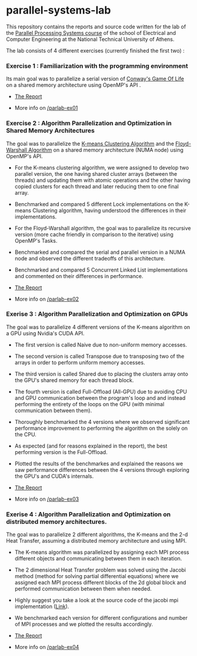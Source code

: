 # parallel-systems-lab

This repository contains the reports and source code written for the lab of the [Parallel Processing Systems course](https://www.ece.ntua.gr/en/undergraduate/courses/3257) of the school of Electrical and Computer Engineering at the National Technical University of Athens.

The lab consists of 4 different exercises (currently finished the first two) :
### Exercise 1 : Familiarization with the programming environment
Its main goal was to parallelize a serial version of [Conway's Game Of Life](https://en.wikipedia.org/wiki/Conway%27s_Game_of_Life) on a shared memory architecture using OpenMP's API .

- [The Report](https://github.com/johnpalaios/parallel-systems-lab/blob/main/parlab-ex01/report_ex01.pdf)

- More info on [/parlab-ex01](https://github.com/johnpalaios/parallel-systems-lab/tree/main/parlab-ex01)


### Exercise 2 : Algorithm Parallelization and Optimization in Shared Memory Architectures
The goal was to parallelize the [K-means Clustering Algorithm](https://en.wikipedia.org/wiki/K-means_clustering)  and the [Floyd-Warshall Algorithm](https://en.wikipedia.org/wiki/Floyd%E2%80%93Warshall_algorithm)  on a shared memory architecture (NUMA node) using OpenMP's API.
- For the K-means clustering algorithm, we were assigned to develop two parallel version, the one having shared cluster arrays (between the threads) and updating them with atomic operations and the other having copied clusters for each thread and later reducing them to one final array.
- Benchmarked and compared 5 different Lock implementations on the K-means Clustering algorithm, having understood the differences in their implementations. 
- For the Floyd-Warshall algorithm, the goal was to parallelize its recursive version (more cache friendly in comparison to the iterative) using OpenMP's Tasks.
- Benchmarked and compared the serial and parallel version in a NUMA node and observed the different tradeoffs of this architecture.
- Benchmarked and compared 5 Concurrent Linked List implementations and commented on their differences in performance.

- [The Report](https://github.com/johnpalaios/parallel-systems-lab/blob/main/parlab-ex02/report_ex02.pdf)

- More info on [/parlab-ex02](https://github.com/johnpalaios/parallel-systems-lab/tree/main/parlab-ex02)

### Exerise 3 : Algorithm Parallelization and Optimization on GPUs
The goal was to parallelize 4 different versions of the K-means algorithm on a GPU using Nvidia's CUDA API.
- The first version is called Naive due to non-uniform memory accesses.
- The second version is called Transpose due to transposing two of the arrays in order to perform uniform memory accesses.
- The third version is called Shared due to placing the clusters array onto the GPU's shared memory for each thread block.
- The fourth version is called Full-Offload (All-GPU) due to avoiding CPU and GPU communication between the program's loop and and instead performing the entirety of the loops on the GPU (with minimal communication between them).
- Thoroughly benchmarked the 4 versions where we observed significant performance improvement to performing the algorithm on the solely on the CPU.
- As expected (and for reasons explained in the report), the best performing version is the Full-Offload.  
- Plotted the results of the benchmarkes and explained the reasons we saw performance differences between the 4 versions through exploring the GPU's and CUDA's internals.
  
- [The Report](https://github.com/johnpalaios/parallel-systems-lab/blob/main/parlab-ex03/report_ex03.pdf)
- More info on [/parlab-ex03](https://github.com/johnpalaios/parallel-systems-lab/tree/main/parlab-ex03)

### Exerise 4 : Algorithm Parallelization and Optimization on distributed memory architectures.
The goal was to parallelize 2 different algorithms, the K-means and the 2-d Heat Transfer, assuming a distributed memory architecture and using MPI.
- The K-means algorithm was parallelized by assigning each MPI process different objects and communicating between them in each iteration.
- The 2 dimensional Heat Transfer problem was solved using the Jacobi method (method for solving partial differential equations) where we assigned each MPI process different blocks of the 2d global block and performed communication between them when needed.
-  Highly suggest you take a look at the source code of the jacobi mpi implementation ([Link](https://github.com/johnpalaios/parallel-systems-lab/blob/main/parlab-ex04/heat_transfer/mpi/jacobi_mpi.c)).
-  We benchmarked each version for different configurations and number of MPI processes and we plotted the results accordingly.
  
- [The Report](https://github.com/johnpalaios/parallel-systems-lab/blob/main/parlab-ex04/report_ex04.pdf)
- More info on [/parlab-ex04](https://github.com/johnpalaios/parallel-systems-lab/tree/main/parlab-ex04)




